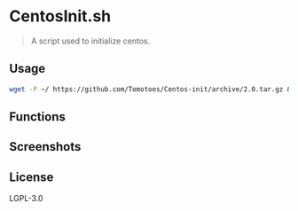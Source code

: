 # CentosInit.sh
> A script used to initialize centos.

## Usage
```sh
wget -P ~/ https://github.com/Tomotoes/Centos-init/archive/2.0.tar.gz && tar -zxvf 2.0.tar.gz && rm -rf 2.0.tar.gz && cd ~/Centos-init-2.0 && chmod +x main.sh && ./main.sh
```

## Functions

## Screenshots

## License
LGPL-3.0
